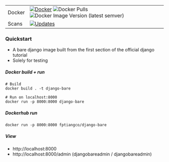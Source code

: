 | | |
|---|---|
| Docker | [![Docker](https://img.shields.io/docker/cloud/build/fptiangco/django-bare?label=Docker&style=flat)](https://hub.docker.com/r/fptiangco/django-bare/builds) ![Docker Pulls](https://img.shields.io/docker/pulls/fptiangco/django-bare) ![Docker Image Version (latest semver)](https://img.shields.io/docker/v/fptiangco/django-bare?sort=semver) |
| Scans | [![Updates](https://pyup.io/repos/github/fptiangco/django-bare/shield.svg)](https://pyup.io/repos/github/fptiangco/django-bare/) |

### Quickstart
* A bare django image built from the first section of the official django tutorial
* Solely for testing

##### Docker build + run
```
# Build
docker build . -t django-bare

# Run on localhost:8000
docker run -p 8000:8000 django-bare

```
##### Dockerhub run
```
docker run -p 8000:8000 fptiangco/django-bare
```
##### View
* http://localhost:8000
* http://localhost:8000/admin (djangobareadmin / djangobareadmin)

